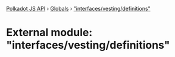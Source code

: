 [Polkadot JS API](../README.md) › [Globals](../globals.md) › ["interfaces/vesting/definitions"](_interfaces_vesting_definitions_.md)

# External module: "interfaces/vesting/definitions"


